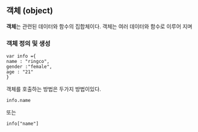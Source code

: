 ## 객체 (object)
**객체**는 관련된 데이터와 함수의 집합체이다.
객체는 여러 데이터와 함수로 이루어 지며


### 객체 정의 및 생성

    var info ={
    name : "ringco",
    gender :"female",
    age : "21"
    }

객체를 호출하는 방법은 두가지 방법이있다.

    info.name
또는

    info["name"]

